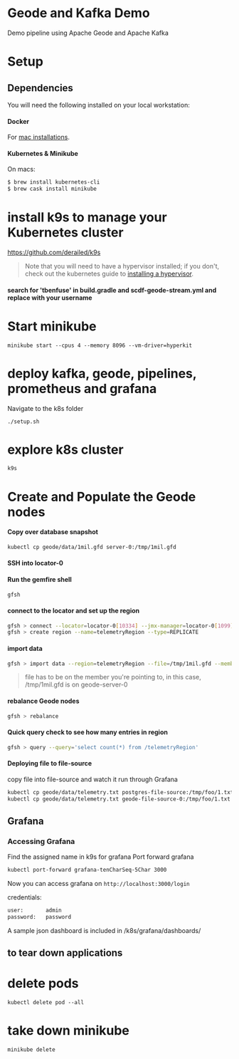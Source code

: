 # Geode and Kafka Demo
Demo pipeline using Apache Geode and Apache Kafka

# Setup

## Dependencies
You will need the following installed on your local workstation:

#### Docker
For [mac installations](https://docs.docker.com/docker-for-mac/install/).

#### Kubernetes & Minikube
On macs: 

```bash
$ brew install kubernetes-cli
$ brew cask install minikube
```
# install k9s to manage your Kubernetes cluster
https://github.com/derailed/k9s


> Note that you will need to have a hypervisor installed; if you don't, check out the kubernetes guide to [installing a hypervisor](https://kubernetes.io/docs/tasks/tools/install-minikube/#install-a-hypervisor).

#### search for 'tbenfuse' in build.gradle and scdf-geode-stream.yml and replace with your username

# Start minikube
```
minikube start --cpus 4 --memory 8096 --vm-driver=hyperkit
```

# deploy kafka, geode, pipelines, prometheus and grafana
Navigate to the k8s folder
```
./setup.sh
```

# explore k8s cluster
```
k9s
```


# Create and Populate the Geode nodes
#### Copy over database snapshot
```bash
kubectl cp geode/data/1mil.gfd server-0:/tmp/1mil.gfd
```

#### SSH into locator-0

#### Run the gemfire shell
```bash
gfsh
```

#### connect to the locator and set up the region
```bash
gfsh > connect --locator=locator-0[10334] --jmx-manager=locator-0[1099]
gfsh > create region --name=telemetryRegion --type=REPLICATE
```

#### import data
```bash
gfsh > import data --region=telemetryRegion --file=/tmp/1mil.gfd --member=server-0
```
> file has to be on the member you're pointing to, in this case, /tmp/1mil.gfd is on geode-server-0

#### rebalance Geode nodes 
```bash
gfsh > rebalance
```

#### Quick query check to see how many entries in region
```bash
gfsh > query --query='select count(*) from /telemetryRegion'
```

#### Deploying file to file-source
copy file into file-source and watch it run through Grafana
```bash
kubectl cp geode/data/telemetry.txt postgres-file-source:/tmp/foo/1.txt
kubectl cp geode/data/telemetry.txt geode-file-source-0:/tmp/foo/1.txt
```

## Grafana

### Accessing Grafana
Find the assigned name in k9s for grafana
Port forward grafana
```bash
kubectl port-forward grafana-tenCharSeq-5Char 3000
```
Now you can access grafana on `http://localhost:3000/login`

credentials:
```bash
user:       admin
password:   password
```

A sample json dashboard is included in /k8s/grafana/dashboards/ 

## to tear down applications
# delete pods
```
kubectl delete pod --all
```

# take down minikube
```
minikube delete
```
